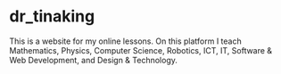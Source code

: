 # dr_tinaking
This is a website for my online lessons. On this platform I teach Mathematics, Physics, Computer Science, Robotics, ICT, IT, Software &amp; Web Development, and Design &amp; Technology.
